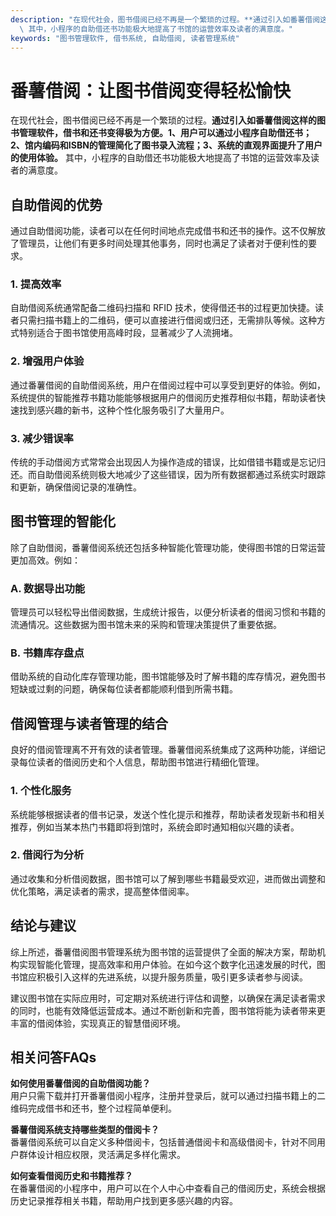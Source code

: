 ```yaml
---
description: "在现代社会，图书借阅已经不再是一个繁琐的过程。**通过引入如番薯借阅这样的图书管理软件，借书和还书变得极为方便。1、用户可以通过小程序自助借还书；2、馆内编码和ISBN的管理简化了图书录入流程；3、系统的直观界面提升了用户的使用体验。**\
  \ 其中，小程序的自助借还书功能极大地提高了书馆的运营效率及读者的满意度。"
keywords: "图书管理软件, 借书系统, 自助借阅, 读者管理系统"
---
```

# 番薯借阅：让图书借阅变得轻松愉快

在现代社会，图书借阅已经不再是一个繁琐的过程。**通过引入如番薯借阅这样的图书管理软件，借书和还书变得极为方便。1、用户可以通过小程序自助借还书；2、馆内编码和ISBN的管理简化了图书录入流程；3、系统的直观界面提升了用户的使用体验。** 其中，小程序的自助借还书功能极大地提高了书馆的运营效率及读者的满意度。

## 自助借阅的优势

通过自助借阅功能，读者可以在任何时间地点完成借书和还书的操作。这不仅解放了管理员，让他们有更多时间处理其他事务，同时也满足了读者对于便利性的要求。

### 1. 提高效率

自助借阅系统通常配备二维码扫描和 RFID 技术，使得借还书的过程更加快捷。读者只需扫描书籍上的二维码，便可以直接进行借阅或归还，无需排队等候。这种方式特别适合于图书馆使用高峰时段，显著减少了人流拥堵。

### 2. 增强用户体验

通过番薯借阅的自助借阅系统，用户在借阅过程中可以享受到更好的体验。例如，系统提供的智能推荐书籍功能能够根据用户的借阅历史推荐相似书籍，帮助读者快速找到感兴趣的新书，这种个性化服务吸引了大量用户。

### 3. 减少错误率

传统的手动借阅方式常常会出现因人为操作造成的错误，比如借错书籍或是忘记归还。而自助借阅系统则极大地减少了这些错误，因为所有数据都通过系统实时跟踪和更新，确保借阅记录的准确性。

## 图书管理的智能化

除了自助借阅，番薯借阅系统还包括多种智能化管理功能，使得图书馆的日常运营更加高效。例如：

### A. 数据导出功能

管理员可以轻松导出借阅数据，生成统计报告，以便分析读者的借阅习惯和书籍的流通情况。这些数据为图书馆未来的采购和管理决策提供了重要依据。

### B. 书籍库存盘点

借助系统的自动化库存管理功能，图书馆能够及时了解书籍的库存情况，避免图书短缺或过剩的问题，确保每位读者都能顺利借到所需书籍。

## 借阅管理与读者管理的结合

良好的借阅管理离不开有效的读者管理。番薯借阅系统集成了这两种功能，详细记录每位读者的借阅历史和个人信息，帮助图书馆进行精细化管理。

### 1. 个性化服务

系统能够根据读者的借书记录，发送个性化提示和推荐，帮助读者发现新书和相关推荐，例如当某本热门书籍即将到馆时，系统会即时通知相似兴趣的读者。

### 2. 借阅行为分析

通过收集和分析借阅数据，图书馆可以了解到哪些书籍最受欢迎，进而做出调整和优化策略，满足读者的需求，提高整体借阅率。

## 结论与建议

综上所述，番薯借阅图书管理系统为图书馆的运营提供了全面的解决方案，帮助机构实现智能化管理，提高效率和用户体验。在如今这个数字化迅速发展的时代，图书馆应积极引入这样的先进系统，以提升服务质量，吸引更多读者参与阅读。

建议图书馆在实际应用时，可定期对系统进行评估和调整，以确保在满足读者需求的同时，也能有效降低运营成本。通过不断创新和完善，图书馆将能为读者带来更丰富的借阅体验，实现真正的智慧借阅环境。

## 相关问答FAQs

**如何使用番薯借阅的自助借阅功能？**  
用户只需下载并打开番薯借阅小程序，注册并登录后，就可以通过扫描书籍上的二维码完成借书和还书，整个过程简单便利。

**番薯借阅系统支持哪些类型的借阅卡？**  
番薯借阅系统可以自定义多种借阅卡，包括普通借阅卡和高级借阅卡，针对不同用户群体设计相应权限，灵活满足多样化需求。

**如何查看借阅历史和书籍推荐？**  
在番薯借阅的小程序中，用户可以在个人中心中查看自己的借阅历史，系统会根据历史记录推荐相关书籍，帮助用户找到更多感兴趣的内容。
